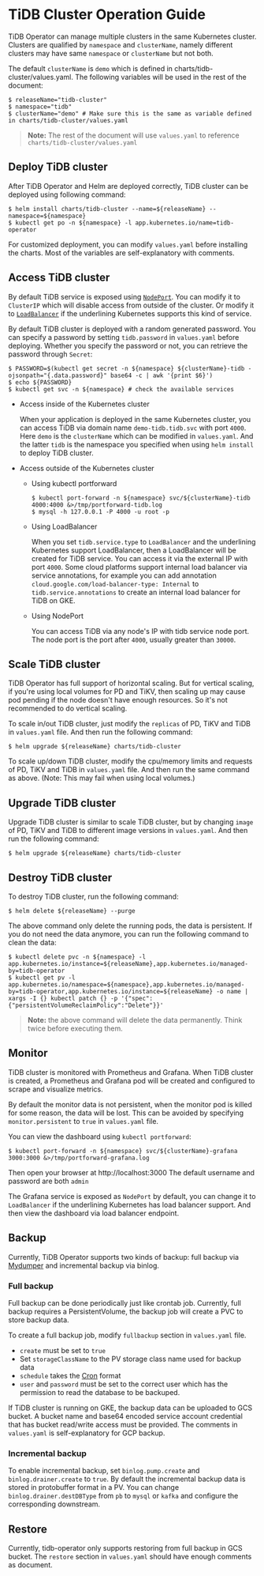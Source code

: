 # TiDB Cluster Operation Guide

TiDB Operator can manage multiple clusters in the same Kubernetes cluster. Clusters are qualified by `namespace` and `clusterName`, namely different clusters may have same `namespace` or `clusterName` but not both.

The default `clusterName` is `demo` which is defined in charts/tidb-cluster/values.yaml. The following variables will be used in the rest of the document:

```shell
$ releaseName="tidb-cluster"
$ namespace="tidb"
$ clusterName="demo" # Make sure this is the same as variable defined in charts/tidb-cluster/values.yaml
```

> **Note:** The rest of the document will use `values.yaml` to reference `charts/tidb-cluster/values.yaml`

## Deploy TiDB cluster

After TiDB Operator and Helm are deployed correctly, TiDB cluster can be deployed using following command:

```shell
$ helm install charts/tidb-cluster --name=${releaseName} --namespace=${namespace}
$ kubectl get po -n ${namespace} -l app.kubernetes.io/name=tidb-operator
```

For customized deployment, you can modify `values.yaml` before installing the charts. Most of the variables are self-explanatory with comments.

## Access TiDB cluster

By default TiDB service is exposed using [`NodePort`](https://kubernetes.io/docs/concepts/services-networking/service/#nodeport). You can modify it to `ClusterIP` which will disable access from outside of the cluster. Or modify it to [`LoadBalancer`](https://kubernetes.io/docs/concepts/services-networking/service/#loadbalancer) if the underlining Kubernetes supports this kind of service.

By default TiDB cluster is deployed with a random generated password. You can specify a password by setting `tidb.password` in `values.yaml` before deploying. Whether you specify the password or not, you can retrieve the password through `Secret`:

```shell
$ PASSWORD=$(kubectl get secret -n ${namespace} ${clusterName}-tidb -ojsonpath="{.data.password}" base64 -c | awk '{print $6}')
$ echo ${PASSWORD}
$ kubectl get svc -n ${namespace} # check the available services
```

* Access inside of the Kubernetes cluster

    When your application is deployed in the same Kubernetes cluster, you can access TiDB via domain name `demo-tidb.tidb.svc` with port `4000`. Here `demo` is the `clusterName` which can be modified in `values.yaml`. And the latter `tidb` is the namespace you specified when using `helm install` to deploy TiDB cluster.

* Access outside of the Kubernetes cluster

    * Using kubectl portforward

        ```shell
        $ kubectl port-forward -n ${namespace} svc/${clusterName}-tidb 4000:4000 &>/tmp/portforward-tidb.log
        $ mysql -h 127.0.0.1 -P 4000 -u root -p
        ```

    * Using LoadBalancer

        When you set `tidb.service.type` to `LoadBalancer` and the underlining Kubernetes support LoadBalancer, then a LoadBalancer will be created for TiDB service. You can access it via the external IP with port `4000`. Some cloud platforms support internal load balancer via service annotations, for example you can add annotation `cloud.google.com/load-balancer-type: Internal` to `tidb.service.annotations` to create an internal load balancer for TiDB on GKE.

    * Using NodePort

        You can access TiDB via any node's IP with tidb service node port. The node port is the port after `4000`, usually greater than `30000`.

## Scale TiDB cluster

TiDB Operator has full support of horizontal scaling. But for vertical scaling, if you're using local volumes for PD and TiKV, then scaling up may cause pod pending if the node doesn't have enough resources. So it's not recommended to do vertical scaling.

To scale in/out TiDB cluster, just modify the `replicas` of PD, TiKV and TiDB in `values.yaml` file. And then run the following command:

```shell
$ helm upgrade ${releaseName} charts/tidb-cluster
```

To scale up/down TiDB cluster, modify the cpu/memory limits and requests of PD, TiKV and TiDB in `values.yaml` file. And then run the same command as above. (Note: This may fail when using local volumes.)

## Upgrade TiDB cluster

Upgrade TiDB cluster is similar to scale TiDB cluster, but by changing `image` of PD, TiKV and TiDB to different image versions in `values.yaml`. And then run the following command:

```shell
$ helm upgrade ${releaseName} charts/tidb-cluster
```

## Destroy TiDB cluster

To destroy TiDB cluster, run the following command:

```shell
$ helm delete ${releaseName} --purge
```

The above command only delete the running pods, the data is persistent. If you do not need the data anymore, you can run the following command to clean the data:

```shell
$ kubectl delete pvc -n ${namespace} -l app.kubernetes.io/instance=${releaseName},app.kubernetes.io/managed-by=tidb-operator
$ kubectl get pv -l app.kubernetes.io/namespace=${namespace},app.kubernetes.io/managed-by=tidb-operator,app.kubernetes.io/instance=${releaseName} -o name | xargs -I {} kubectl patch {} -p '{"spec":{"persistentVolumeReclaimPolicy":"Delete"}}'
```

> **Note:** the above command will delete the data permanently. Think twice before executing them.

## Monitor

TiDB cluster is monitored with Prometheus and Grafana. When TiDB cluster is created, a Prometheus and Grafana pod will be created and configured to scrape and visualize metrics.

By default the monitor data is not persistent, when the monitor pod is killed for some reason, the data will be lost. This can be avoided by specifying `monitor.persistent` to `true` in `values.yaml` file.

You can view the dashboard using `kubectl portforward`:

```shell
$ kubectl port-forward -n ${namespace} svc/${clusterName}-grafana 3000:3000 &>/tmp/portforward-grafana.log
```

Then open your browser at http://localhost:3000 The default username and password are both `admin`

The Grafana service is exposed as `NodePort` by default, you can change it to `LoadBalancer` if the underlining Kubernetes has load balancer support. And then view the dashboard via load balancer endpoint.

## Backup

Currently, TiDB Operator supports two kinds of backup: full backup via [Mydumper](https://github.com/maxbube/mydumper) and incremental backup via binlog.

### Full backup

Full backup can be done periodically just like crontab job. Currently, full backup requires a PersistentVolume, the backup job will create a PVC to store backup data.

To create a full backup job, modify `fullbackup` section in `values.yaml` file.

* `create` must be set to `true`
* Set `storageClassName` to the PV storage class name used for backup data
* `schedule` takes the [Cron](https://en.wikipedia.org/wiki/Cron) format
* `user` and `password` must be set to the correct user which has the permission to read the database to be backuped.

If TiDB cluster is running on GKE, the backup data can be uploaded to GCS bucket. A bucket name and base64 encoded service account credential that has bucket read/write access must be provided. The comments in `values.yaml` is self-explanatory for GCP backup.

### Incremental backup

To enable incremental backup, set `binlog.pump.create` and `binlog.drainer.create` to `true`. By default the incremental backup data is stored in protobuffer format in a PV. You can change `binlog.drainer.destDBType` from `pb` to `mysql` or `kafka` and configure the corresponding downstream.

## Restore

Currently, tidb-operator only supports restoring from full backup in GCS bucket. The `restore` section in `values.yaml` should have enough comments as document.
